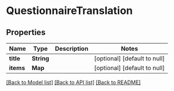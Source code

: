 # QuestionnaireTranslation
## Properties

| Name | Type | Description | Notes |
|------------ | ------------- | ------------- | -------------|
| **title** | **String** |  | [optional] [default to null] |
| **items** | **Map** |  | [optional] [default to null] |

[[Back to Model list]](../README.md#documentation-for-models) [[Back to API list]](../README.md#documentation-for-api-endpoints) [[Back to README]](../README.md)


